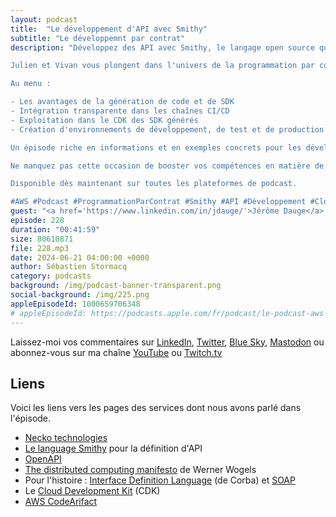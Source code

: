 ```yaml
---
layout: podcast
title:  "Le développement d'API avec Smithy"
subtitle: "Le développemnt par contrat"
description: "Développez des API avec Smithy, le langage open source qui facilite la définition d'API et la génération de code client et serveur.

Julien et Vivan vous plongent dans l'univers de la programmation par contrat dans cet épisode du Podcast AWS en Français.

Au menu :

- Les avantages de la génération de code et de SDK
- Intégration transparente dans les chaînes CI/CD
- Exploitation dans le CDK des SDK générés
- Création d'environnements de développement, de test et de production optimisés

Un épisode riche en informations et en exemples concrets pour les développeurs chevronnés comme les débutants.

Ne manquez pas cette occasion de booster vos compétences en matière de développement d'API !

Disponible dès maintenant sur toutes les plateformes de podcast.

#AWS #Podcast #ProgrammationParContrat #Smithy #API #Développement #Cloud"
guest: "<a href='https://www.linkedin.com/in/jdauge/'>Jérôme Dauge</a> et <a href='https://www.linkedin.com/in/vivian-delplace/'>Vivan Delplace</a>, co-fondateurs de Necko technologies"
episode: 228
duration: "00:41:59" 
size: 80610871
file: 228.mp3
date: 2024-06-21 04:00:00 +0000
author: Sébastien Stormacq
category: podcasts
background: /img/podcast-banner-transparent.png
social-background: /img/225.png
appleEpisodeId: 1000659706348
# appleEpisodeId: https://podcasts.apple.com/fr/podcast/le-podcast-aws-en-français/id1452118442
---
```


Laissez-moi vos commentaires sur [LinkedIn](https://www.linkedin.com/in/sebastienstormacq/), [Twitter](https://twitter.com/sebsto), [Blue Sky](https://bsky.app/profile/sebsto.bsky.social), [Mastodon](https://awscommunity.social/@sebsto) ou abonnez-vous sur ma chaîne [YouTube](https://www.youtube.com/sebsto) ou [Twitch.tv](https://www.twitch.tv/sebAWS)

## Liens

Voici les liens vers les pages des services dont nous avons parlé dans l'épisode.

- [Necko technologies](https://www.necko.tech/homepage)
- [Le language Smithy](https://smithy.io/2.0/quickstart.html) pour la définition d'API
- [OpenAPI](https://www.openapis.org/)
- [The distributed computing manifesto](https://www.allthingsdistributed.com/2022/11/amazon-1998-distributed-computing-manifesto.html) de Werner Wogels
- Pour l'histoire : [Interface Definition Language](https://fr.wikipedia.org/wiki/Common_Object_Request_Broker_Architecture) (de Corba) et [SOAP](https://fr.wikipedia.org/wiki/SOAP)
- Le [Cloud Development Kit](https://github.com/aws/aws-cdk) (CDK)
- [AWS CodeArifact]()